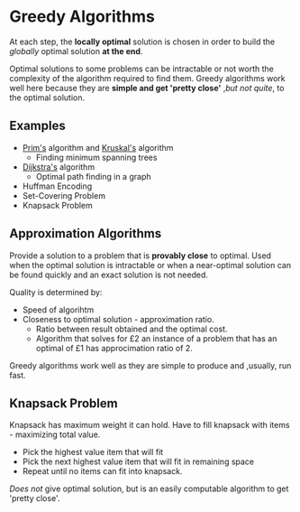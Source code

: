 # Greedy Algorithms
At each step, the **locally optimal** solution is chosen in order to build the *globally* optimal solution **at the end**.

Optimal solutions to some problems can be intractable or not worth the complexity of the algorithm required to find them. Greedy algorithms work well here because they are **simple and get 'pretty close'** ,*but not quite*, to the optimal solution. 

## Examples
* [Prim's](../graphs/prims/prims.md) algorithm and [Kruskal's](../graphs/kruskals/kruskals.md) algorithm
    * Finding minimum spanning trees
* [Dijkstra's](../graphs/dijkstras/dijkstras.md
) algorithm
    * Optimal path finding in a graph
* Huffman Encoding
* Set-Covering Problem
* Knapsack Problem

## Approximation Algorithms
Provide a solution to a problem that is **provably close** to optimal. Used when the optimal solution is intractable or when a near-optimal solution can be found quickly and an exact solution is not needed.

Quality is determined by:
* Speed of algorihtm
* Closeness to optimal solution - approximation ratio.
    * Ratio between result obtained and the optimal cost.
    * Algorithm that solves for £2 an instance of a problem that has an optimal of £1 has approcimation ratio of 2.

Greedy algorithms work well as they are simple to produce and ,usually, run fast.

## Knapsack Problem
Knapsack has maximum weight it can hold. Have to fill knapsack with items - maximizing total value.
* Pick the highest value item that will fit
* Pick the next highest value item that will fit in remaining space
* Repeat until no items can fit into knapsack.

*Does not* give optimal solution, but is an easily computable algorithm to get 'pretty close'.
